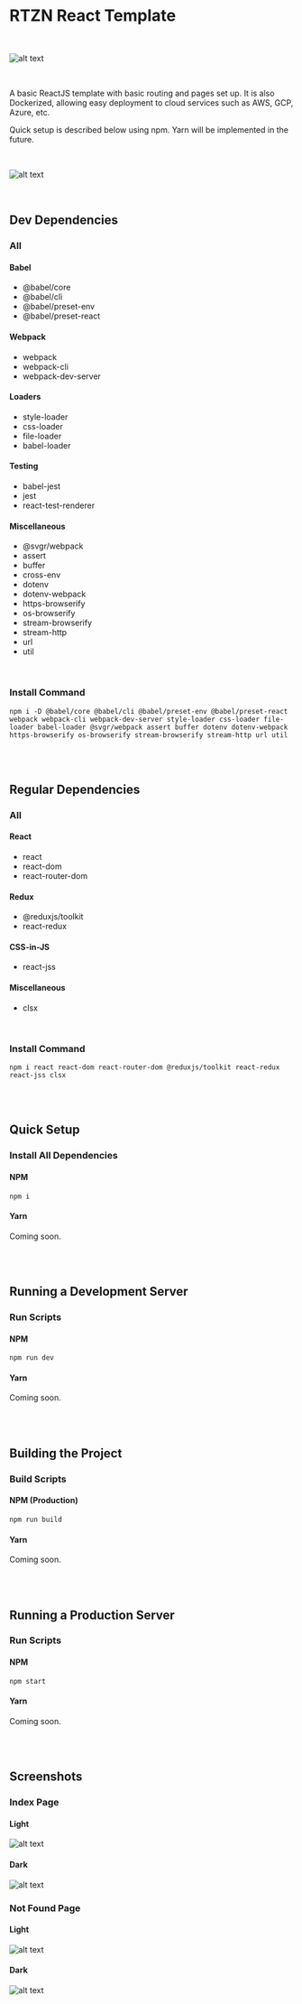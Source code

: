 # RTZN React Template

<br>

![alt text](https://github.com/AKrgpt99/react-template-0/blob/main/public/logo.svg?raw=true)

<br>

A basic ReactJS template with basic routing and pages set up. It is also Dockerized, allowing easy deployment to cloud services such as AWS, GCP, Azure, etc.

Quick setup is described below using npm. Yarn will be implemented in the future.

<br>

![alt text](https://github.com/AKrgpt99/react-template-0/blob/main/screenshots/screenshot-0.1-dark.png?raw=true)

<br>

## Dev Dependencies

### All

#### Babel

- @babel/core
- @babel/cli
- @babel/preset-env
- @babel/preset-react

#### Webpack

- webpack
- webpack-cli
- webpack-dev-server

#### Loaders

- style-loader
- css-loader
- file-loader
- babel-loader

#### Testing

- babel-jest
- jest
- react-test-renderer

#### Miscellaneous

- @svgr/webpack
- assert
- buffer
- cross-env
- dotenv
- dotenv-webpack
- https-browserify
- os-browserify
- stream-browserify
- stream-http
- url
- util

<br>

### Install Command

`npm i -D @babel/core @babel/cli @babel/preset-env @babel/preset-react webpack webpack-cli webpack-dev-server style-loader css-loader file-loader babel-loader @svgr/webpack assert buffer dotenv dotenv-webpack https-browserify os-browserify stream-browserify stream-http url util`

<br>
<br>

## Regular Dependencies

### All

#### React

- react
- react-dom
- react-router-dom

#### Redux

- @reduxjs/toolkit
- react-redux

#### CSS-in-JS

- react-jss

#### Miscellaneous

- clsx

<br>

### Install Command

`npm i react react-dom react-router-dom @reduxjs/toolkit react-redux react-jss clsx`

<br>
<br>

## Quick Setup

### Install All Dependencies

#### NPM

`npm i`

#### Yarn

Coming soon.

<br>
<br>

## Running a Development Server

### Run Scripts

#### NPM

`npm run dev`

#### Yarn

Coming soon.

<br>
<br>

## Building the Project

### Build Scripts

#### NPM (Production)

`npm run build`

#### Yarn

Coming soon.

<br>
<br>

## Running a Production Server

### Run Scripts

#### NPM

`npm start`

#### Yarn

Coming soon.

<br>
<br>

## Screenshots

### Index Page

#### Light

![alt text](https://github.com/AKrgpt99/react-template-0/blob/main/screenshots/screenshot-0-light.png?raw=true)

#### Dark

![alt text](https://github.com/AKrgpt99/react-template-0/blob/main/screenshots/screenshot-0-dark.png?raw=true)

### Not Found Page

#### Light

![alt text](https://github.com/AKrgpt99/react-template-0/blob/main/screenshots/screenshot-1-light.png?raw=true)

#### Dark

![alt text](https://github.com/AKrgpt99/react-template-0/blob/main/screenshots/screenshot-1-dark.png?raw=true)
